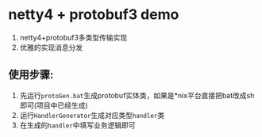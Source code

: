 # netty4 + protobuf3 demo
1. netty4+protobuf3多类型传输实现
2. 优雅的实现消息分发

## 使用步骤:
1. 先运行`protoGen.bat`生成protobuf实体类，如果是*nix平台直接把bat改成sh即可(项目中已经生成)
2. 运行`HandlerGenerator`生成对应类型`handler`类
3. 在生成的`handler`中填写业务逻辑即可

